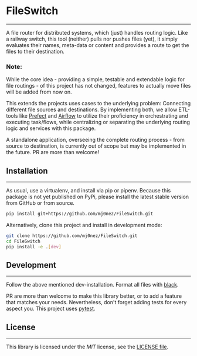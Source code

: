 # FileSwitch
------------
A file router for distributed systems, which (just) handles routing logic. Like a railway switch, this tool (neither) pulls nor pushes files (yet), it simply evaluates their names, meta-data or content and provides a route to get the files to their destination.

### **Note**: 
While the core idea - providing a simple, testable and extendable logic for file routings - of this project has not changed, features to actually move files will be added from now on.

This extends the projects uses cases to the underlying problem: Connecting different file sources and destinations. By implementing both, we allow ETL-tools like [Prefect](https://www.prefect.io/) and [Airflow](https://airflow.apache.org/) to utilize their proficiency in orchestrating and executing task/flows, while centralizing or separating the underlying routing logic and services with this package.

A standalone application, overseeing the complete routing process - from source to destination, is currently out of scope but may be implemented in the future. PR are more than welcome!


## Installation
---------------
As usual, use a virtualenv, and install via pip or pipenv. Because this package is not yet published on PyPi, please install the latest stable version from GitHub or from source.

```bash
pip install git+https://github.com/mj0nez/FileSwitch.git
```

Alternatively, clone this project and install in development mode:
```bash
git clone https://github.com/mj0nez/FileSwitch.git
cd FileSwitch
pip install -e .[dev]
```

## Development
--------------
Follow the above mentioned dev-installation. Format all files with [black](https://black.readthedocs.io).

PR are more than welcome to make this library better, or to add a feature that matches your needs. Nevertheless, don't forget adding tests for every aspect you. This project uses [pytest](http://pytest.org).


## License
----------
This library is licensed under the
*MIT* license, see the
[LICENSE file](LICENSE).
